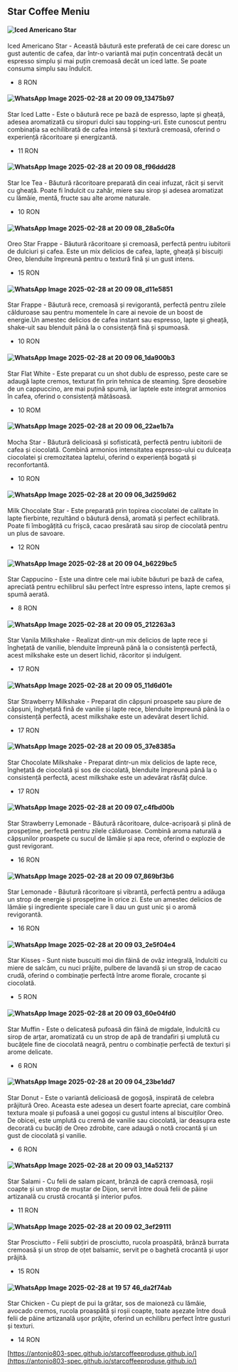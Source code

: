 

## Star Coffee Meniu             




#### ![Iced Americano Star](https://github.com/user-attachments/assets/8ccb18f1-68e0-483c-a30b-059f7d91c90f) 
Iced Americano Star   - Această băutură este preferată de cei care doresc un gust autentic de cafea, dar într-o variantă mai puțin concentrată decât un espresso simplu și mai puțin cremoasă decât un iced latte. Se poate consuma simplu sau îndulcit.
  - 8 RON

#### ![WhatsApp Image 2025-02-28 at 20 09 09_13475b97](https://github.com/user-attachments/assets/bb0f5bd4-5d6c-45e8-b447-f2ba16e403a4)
Star Iced Latte    - Este o băutură rece pe bază de espresso, lapte și gheață, adesea aromatizată cu siropuri dulci sau topping-uri. Este cunoscut pentru combinația sa echilibrată de cafea intensă și textură cremoasă, oferind o experiență răcoritoare și energizantă.
  - 11 RON

#### ![WhatsApp Image 2025-02-28 at 20 09 08_f96ddd28](https://github.com/user-attachments/assets/d390428e-3efd-46b2-b927-c755cb664168)
Star Ice Tea  - Băutură răcoritoare preparată din ceai infuzat, răcit și servit cu gheață. Poate fi îndulcit cu zahăr, miere sau sirop și adesea aromatizat cu lămâie, mentă, fructe sau alte arome naturale.
  - 10 RON

#### ![WhatsApp Image 2025-02-28 at 20 09 08_28a5c0fa](https://github.com/user-attachments/assets/1c5bea30-3d2f-4889-a5a1-8d754b0f4c5d)
Oreo Star Frappe - Băutură răcoritoare și cremoasă, perfectă pentru iubitorii de dulciuri și cafea. Este un mix delicios de cafea, lapte, gheață și biscuiți Oreo, blenduite împreună pentru o textură fină și un gust intens.
  - 15 RON

#### ![WhatsApp Image 2025-02-28 at 20 09 08_d11e5851](https://github.com/user-attachments/assets/fc1594d4-4260-4be3-9078-4554d22fe95c)
Star Frappe - Băutură rece, cremoasă și revigorantă, perfectă pentru zilele călduroase sau pentru momentele în care ai nevoie de un boost de energie.Un amestec delicios de cafea instant sau espresso, lapte și gheață, shake-uit sau blenduit până la o consistență fină și spumoasă.
  - 10 RON

#### ![WhatsApp Image 2025-02-28 at 20 09 06_1da900b3](https://github.com/user-attachments/assets/66e9f041-ffb5-4f9e-9831-eed66b349702)
Star Flat White - Este preparat cu un shot dublu de espresso, peste care se adaugă lapte cremos, texturat fin prin tehnica de steaming. Spre deosebire de un cappuccino, are mai puțină spumă, iar laptele este integrat armonios în cafea, oferind o consistență mătăsoasă.
  - 10 ROM
    
#### ![WhatsApp Image 2025-02-28 at 20 09 06_22ae1b7a](https://github.com/user-attachments/assets/7e5199bc-e8d5-4ed2-b8be-cb1dd54be67f)
Mocha Star - Băutură delicioasă și sofisticată, perfectă pentru iubitorii de cafea și ciocolată. Combină armonios intensitatea espresso-ului cu dulceața ciocolatei și cremozitatea laptelui, oferind o experiență bogată și reconfortantă.
  - 10 RON

#### ![WhatsApp Image 2025-02-28 at 20 09 06_3d259d62](https://github.com/user-attachments/assets/e01c0cd0-c28e-438c-9b8a-cd29bf11b4f6)
Milk Chocolate Star - Este preparată prin topirea ciocolatei de calitate în lapte fierbinte, rezultând o băutură densă, aromată și perfect echilibrată. Poate fi îmbogățită cu frișcă, cacao presărată sau sirop de ciocolată pentru un plus de savoare.
  - 12 RON

#### ![WhatsApp Image 2025-02-28 at 20 09 04_b6229bc5](https://github.com/user-attachments/assets/0a48cd0f-38c1-4714-82c9-c84599a5c9ed)
Star Cappucino - Este una dintre cele mai iubite băuturi pe bază de cafea, apreciată pentru echilibrul său perfect între espresso intens, lapte cremos și spumă aerată.
  - 8 RON

#### ![WhatsApp Image 2025-02-28 at 20 09 05_212263a3](https://github.com/user-attachments/assets/e02f9c5e-9c36-4945-a067-16e0b82862f8)
Star Vanila Milkshake - Realizat dintr-un mix delicios de lapte rece și înghețată de vanilie, blenduite împreună până la o consistență perfectă, acest milkshake este un desert lichid, răcoritor și indulgent.
  - 17 RON

#### ![WhatsApp Image 2025-02-28 at 20 09 05_11d6d01e](https://github.com/user-attachments/assets/af97ecda-16cb-41f8-8644-97f7872c3280)
Star Strawberry Milkshake - Preparat din căpșuni proaspete sau piure de căpșuni, înghețată fină de vanilie și lapte rece, blenduite împreună până la o consistență perfectă, acest milkshake este un adevărat desert lichid. 
  - 17 RON

#### ![WhatsApp Image 2025-02-28 at 20 09 05_37e8385a](https://github.com/user-attachments/assets/1f3bf6b0-2cb3-488e-adbb-cf0ca0a0d58e)
Star Chocolate Milkshake - Preparat dintr-un mix delicios de lapte rece, înghețată de ciocolată și sos de ciocolată, blenduite împreună până la o consistență perfectă, acest milkshake este un adevărat răsfăț dulce. 
  - 17 RON

#### ![WhatsApp Image 2025-02-28 at 20 09 07_c4fbd00b](https://github.com/user-attachments/assets/2a25529c-7292-4353-a554-948cfa9e6524)
Star Strawberry Lemonade - Băutură răcoritoare, dulce-acrișoară și plină de prospețime, perfectă pentru zilele călduroase. Combină aroma naturală a căpșunilor proaspete cu sucul de lămâie și apa rece, oferind o explozie de gust revigorant.
  - 16 RON

#### ![WhatsApp Image 2025-02-28 at 20 09 07_869bf3b6](https://github.com/user-attachments/assets/c1aa2ba6-ff9a-4fc4-b8b1-ac4668e10597)
Star Lemonade - Băutură răcoritoare și vibrantă, perfectă pentru a adăuga un strop de energie și prospețime în orice zi. Este un amestec delicios de lămâie și ingrediente speciale care îi dau un gust unic și o aromă revigorantă.
  - 16 RON

#### ![WhatsApp Image 2025-02-28 at 20 09 03_2e5f04e4](https://github.com/user-attachments/assets/a8134f35-50a3-44b7-abfb-741de74b9654)
Star Kisses - Sunt niste buscuiti moi din făină de ovăz integrală, îndulciti cu miere de salcâm, cu nuci prăjite, pulbere de lavandă și un strop de cacao crudă, oferind o combinație perfectă între arome florale, crocante și ciocolată.
  - 5 RON

#### ![WhatsApp Image 2025-02-28 at 20 09 03_60e04fd0](https://github.com/user-attachments/assets/9fbcf41f-4612-4ce1-90de-5ad1a4bb55a9)
Star Muffin - Este o delicatesă pufoasă din făină de migdale, îndulcită cu sirop de arțar, aromatizată cu un strop de apă de trandafiri și umplută cu bucățele fine de ciocolată neagră, pentru o combinație perfectă de texturi și arome delicate.
  - 6 RON
    
#### ![WhatsApp Image 2025-02-28 at 20 09 04_23be1dd7](https://github.com/user-attachments/assets/d03c0279-9558-4ba7-8bc7-618e5056928a)
Star Donut - Este o variantă delicioasă de gogoșă, inspirată de celebra prăjitură Oreo. Aceasta este adesea un desert foarte apreciat, care combină textura moale și pufoasă a unei gogoși cu gustul intens al biscuiților Oreo. De obicei, este umplută cu cremă de vanilie sau ciocolată, iar deasupra este decorată cu bucăți de Oreo zdrobite, care adaugă o notă crocantă și un gust de ciocolată și vanilie.
  - 6 RON
    
#### ![WhatsApp Image 2025-02-28 at 20 09 03_14a52137](https://github.com/user-attachments/assets/ea0c4640-2580-445e-976e-b0e58770277b)
Star Salami - Cu felii de salam picant, brânză de capră cremoasă, roșii coapte și un strop de muștar de Dijon, servit între două felii de pâine artizanală cu crustă crocantă și interior pufos.
  - 11 RON
    
#### ![WhatsApp Image 2025-02-28 at 20 09 02_3ef29111](https://github.com/user-attachments/assets/ada211b9-1e81-41c2-9306-84d48b9a4b14)
Star Prosciutto - Felii subțiri de prosciutto, rucola proaspătă, brânză burrata cremoasă și un strop de oțet balsamic, servit pe o baghetă crocantă și ușor prăjită.
  - 15 RON

#### ![WhatsApp Image 2025-02-28 at 19 57 46_da2f74ab](https://github.com/user-attachments/assets/cfac51ed-4d2c-43fd-baad-deca2ffaf8e6)
Star Chicken - Cu piept de pui la grătar, sos de maioneză cu lămâie, avocado cremos, rucola proaspătă și roșii coapte, toate așezate între două felii de pâine artizanală ușor prăjite, oferind un echilibru perfect între gusturi și texturi.
  - 14 RON

[https://antonio803-spec.github.io/starcoffeeproduse.github.io/](https://antonio803-spec.github.io/starcoffeeproduse.github.io/)
























      
